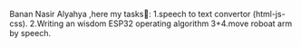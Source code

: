 Banan Nasir Alyahya 
,here my tasks💫:
1.speech to text convertor (html-js-css).
2.Writing an wisdom ESP32 operating algorithm
3+4.move roboat arm by speech.

